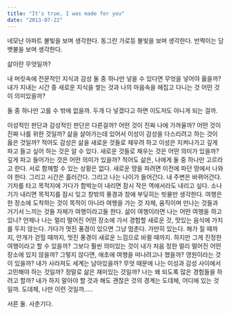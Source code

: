 ```yaml
---
title: "It's true, I was made for you"
date: "2013-07-22"
---
```


네모난 아파트 불빛을 보며 생각한다. 동그란 가로등 불빛을 보며 생각한다. 반짝이는 담뱃불을 보며 생각한다.

삶이란 무엇일까?

내 머릿속에 전문적인 지식과 감성 둘 중 하나만 넣을 수 있다면 무엇을 넣어야 옳을까? 내가 지내는 시간 중 새로운 지식을 쌓는 것과 나의 마음속을 헤집고 다니는 것 어떤 것이 의미있을까?

둘 중 하나만 고를 수 밖에 없을까. 두개 다 넣겠다고 하면 이도저도 아니게 되는 걸까.

이성적인 판단과 감성적인 판단은 다른걸까? 어떤 것이 진짜 나에 가까울까? 어떤 것이 진짜 나를 위한 것일까? 삶을 살아가는데 있어서 이성이 감성을 다스리려고 하는 것이 옳은 것일까? 적어도 감성은 삶을 새로운 것들로 채우려 하고 이성은 지켜나가고 깊게 파고 들고 싶어 하는 것은 알 수 있다. 새로운 것들로 채우는 것은 어떤 의미가 있을까? 깊게 파고 들어가는 것은 어떤 의미가 있을까? 적어도 삶은, 나에게 둘 중 하나만 고르라고 한다. 서로 함께할 수 있는 상황은 없다. 새로운 땅을 파려면 이전에 파던 땅에서 나와야 한다. 그리고 시간은 흘러간다. 그리고 나는 나이가 들어간다. 내 주변은 바뀌어간다. 기차를 타고 목적지에 가다가 함박눈이 내리면 잠시 작은 역에서라도 내리고 싶다. 소나기가 내리면 목적지를 잠시 잊고 창밖의 풍경과 창에 부딪히는 빗물만 생각한다. 여행은 한 장소에 도착하는 것이 목적이 아니라 여행을 가는 것 자체, 움직이며 만나는 것들과 거기서 느끼는 것들 자체가 여행이라고들 한다. 삶이 여행이라면 나는 어떤 여행을 하고 있나? 언제나 나는 멀리 떨어진 어떤 장소에 가서 경험할 새로운 것, 맛있는 음식에 가치를 두지 않는다. 가다가 멋진 풍경이 있으면 그냥 멈춘다. 가만히 있는다. 해가 질 때까지, 안개가 걷힐 때까지, 멋진 풍경이 새로운 느낌으로 바뀔 때까지. 하지만 그게 진정한 여행이라고 할 수 있을까? 그보다 훨씬 의미있는 것이 내가 처음 정한 멀리 떨어진 어떤 장소에 있지 않을까? 그렇지 않다면, 애초에 여행을 떠나려고나 했을까? 영원이라는 것이 있을까? 내가 사라져도 세계는 남아있을까? 무엇 때문에 나는 이성과 감성 사이에서 고민해야 하는 것일까? 정말로 삶은 재미있는 것일까? 나는 왜 되도록 많은 경험들을 하려고 할까? 내가 하지 말아야 할 것과 해도 괜찮은 것의 경계는 도데체, 어디에 있는 것일까. 도데체, 나만 이런 것일까…..

서른 둘. 사춘기다.
